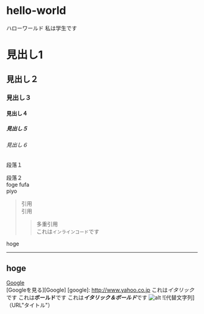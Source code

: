 # hello-world
ハローワールド
私は学生です
# 見出し1
## 見出し２
### 見出し３
#### 見出し４
##### 見出し５
###### 見出し６
段落１

段落２  
foge
fufa  
piyo
>引用  
>引用
>>多重引用  
これは`インラインコード`です

hoge
***
hoge
---

[Google](http://www.google.co.jp/)  
[Googleを見る][Google]
[google]:  http://www.yahoo.co.jp
これは*イタリック*です
これは**ボールド**です
これは***イタリック＆ボールド***です
![alt](画像URL)
![代替文字列]（URL"タイトル"）
